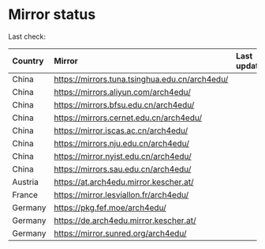 <script src="./time.js"></script>
# Mirror status
Last check: <script type="text/javascript">localize(1722633545.3888245);</script>

|Country|Mirror|Last update|
|:------|:-----|:----------|
|China|https://mirrors.tuna.tsinghua.edu.cn/arch4edu/|<script type="text/javascript">localize(1722624538);</script>|
|China|https://mirrors.aliyun.com/arch4edu/|<script type="text/javascript">localize(1722580670);</script>|
|China|https://mirrors.bfsu.edu.cn/arch4edu/|<script type="text/javascript">localize(1722580670);</script>|
|China|https://mirrors.cernet.edu.cn/arch4edu/|<script type="text/javascript">localize(1722580670);</script>|
|China|https://mirror.iscas.ac.cn/arch4edu/|<script type="text/javascript">localize(1722580670);</script>|
|China|https://mirrors.nju.edu.cn/arch4edu/|<script type="text/javascript">localize(1722537232);</script>|
|China|https://mirror.nyist.edu.cn/arch4edu/|<script type="text/javascript">localize(1722580670);</script>|
|China|https://mirrors.sau.edu.cn/arch4edu/|<script type="text/javascript">localize(1722580670);</script>|
|Austria|https://at.arch4edu.mirror.kescher.at/|<script type="text/javascript">localize(1722580670);</script>|
|France|https://mirror.lesviallon.fr/arch4edu/|<script type="text/javascript">localize(1722580670);</script>|
|Germany|https://pkg.fef.moe/arch4edu/|<script type="text/javascript">localize(1722580670);</script>|
|Germany|https://de.arch4edu.mirror.kescher.at/|<script type="text/javascript">localize(1722580670);</script>|
|Germany|https://mirror.sunred.org/arch4edu/|<script type="text/javascript">localize(1722580670);</script>|

<script src="./tablefilter/tablefilter.js"></script>
<script src="./table.js"></script>
